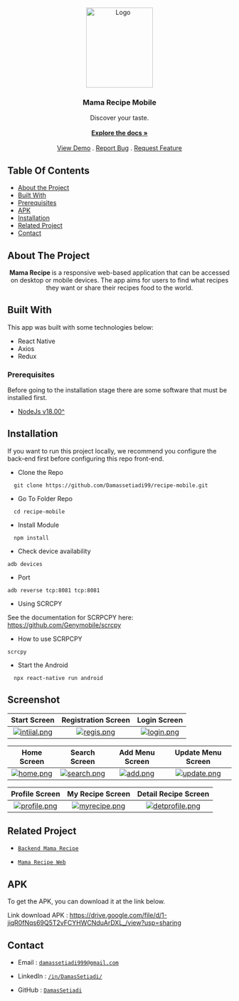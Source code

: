 <br/>
<p align="center">
  <a href="https://github.com/Damassetiadi99/recipe-mobile">
    <img src="https://res.cloudinary.com/dliryonae/image/upload/v1697487256/recipe/pl9urpsvxg3nju02ajh0.png" alt="Logo" width="150" height="180">
  </a>

  <h3 align="center">Mama Recipe Mobile</h3>

  <p align="center">
    Discover your taste.
    <br/>
    <br/>
    <a href="https://github.com/Damassetiadi99/recipe-mobile"><strong>Explore the docs »</strong></a>
    <br/>
    <br/>
    <a href="https://github.com/Damassetiadi99/recipe-mobile">View Demo</a>
    .
    <a href="mailto:damassetiadi999@gmail.com">Report Bug</a>
    .
    <a href="mailto:damassetiadi999@gmail.com">Request Feature</a>
  </p>
</p>

## Table Of Contents

- [About the Project](#about-the-project)
- [Built With](#built-with)
- [Prerequisites](#prerequisites)
- [APK](#apk)
- [Installation](#installation)
- [Related Project](#related-project)
- [Contact](#contact)

## About The Project

<p align="center">
  <b>
    Mama Recipe
  </b>
   is a responsive web-based application that can be accessed on desktop or mobile devices. The app aims for users to find what recipes they want or share their recipes food to the world.

</p>

## Built With

This app was built with some technologies below:

- React Native
- Axios
- Redux

### Prerequisites

Before going to the installation stage there are some software that must be installed first.

- [NodeJs v18.00^](https://nodejs.org/en/download/)

## Installation

If you want to run this project locally, we recommend you configure the back-end first before configuring this repo front-end.

- Clone the Repo

```
  git clone https://github.com/Damassetiadi99/recipe-mobile.git
```

- Go To Folder Repo

```
  cd recipe-mobile
```

- Install Module

```
  npm install
```

- Check device availability

```
adb devices
```

- Port

```
adb reverse tcp:8081 tcp:8081
```

- Using SCRCPY

See the documentation for SCRPCPY here: https://github.com/Genymobile/scrcpy

- How to use SCRPCPY

```
scrcpy
```

- Start the Android

```
  npx react-native run android
```

<!-- ## Instal APK

To get the APK, you can download it at the link below. When the APP is first run, please allow permission for your camera access and file manager. And when you first run the APP it will force close several times because there is a slight error in the axios. However, if the APP has been run frequently, it will run normally and there will be no more problems.

Link download APK :
https://drive.google.com/drive/folders/1c5sSvRFr8IwnhMs3Vm2DmyVXY76Xl5zY?usp=sharing -->

## Screenshot

|                                                                                                   Start Screen                                                                                                   |                                                                                            Registration Screen                                                                                             |                                                                                                Login Screen                                                                                                |
| :--------------------------------------------------------------------------------------------------------------------------------------------------------------------------------------------------------------: | :--------------------------------------------------------------------------------------------------------------------------------------------------------------------------------------------------------: | :--------------------------------------------------------------------------------------------------------------------------------------------------------------------------------------------------------: |
| [![intiial.png](https://res.cloudinary.com/dliryonae/image/upload/v1700718832/Screenshot_2023-11-23-12-47-38-93_c5521371e7af5ef65d6934ac1923943a_x4caav.jpg)](https://res.cloudinary.com/dliryonae/image/upload/v1700718832/Screenshot_2023-11-23-12-47-38-93_c5521371e7af5ef65d6934ac1923943a_x4caav.jpg) | [![regis.png](https://res.cloudinary.com/dliryonae/image/upload/v1700716483/Screenshot_2023-11-23-11-31-53-66_c5521371e7af5ef65d6934ac1923943a_geod5e.jpg)](https://res.cloudinary.com/dliryonae/image/upload/v1700716483/Screenshot_2023-11-23-11-31-53-66_c5521371e7af5ef65d6934ac1923943a_geod5e.jpg) | [![login.png](https://res.cloudinary.com/dliryonae/image/upload/v1700716483/Screenshot_2023-11-23-11-31-40-53_c5521371e7af5ef65d6934ac1923943a_orrqml.jpg)](https://res.cloudinary.com/dliryonae/image/upload/v1700716483/Screenshot_2023-11-23-11-31-40-53_c5521371e7af5ef65d6934ac1923943a_orrqml.jpg) |

|                                                                                               Home Screen                                                                                               |                                                                                                 Search Screen                                                                                                 |                                                                                           Add Menu Screen                                                                                            |                                                                                              Update Menu Screen                                                                                               |
| :-----------------------------------------------------------------------------------------------------------------------------------------------------------------------------------------------------: | :-----------------------------------------------------------------------------------------------------------------------------------------------------------------------------------------------------------: | :--------------------------------------------------------------------------------------------------------------------------------------------------------------------------------------------------: | :-----------------------------------------------------------------------------------------------------------------------------------------------------------------------------------------------------------: |
| [![home.png](https://res.cloudinary.com/dliryonae/image/upload/v1700715102/samples/readme-mobile/Screenshot_2023-11-23-11-36-15-73_c5521371e7af5ef65d6934ac1923943a_rydmqi.jpg)](https://res.cloudinary.com/dliryonae/image/upload/v1700715102/samples/readme-mobile/Screenshot_2023-11-23-11-36-15-73_c5521371e7af5ef65d6934ac1923943a_rydmqi.jpg) | [![search.png](https://res.cloudinary.com/dliryonae/image/upload/v1700715102/samples/readme-mobile/Screenshot_2023-11-23-11-37-21-90_c5521371e7af5ef65d6934ac1923943a_cnmjyq.jpg)](https://res.cloudinary.com/dliryonae/image/upload/v1700715102/samples/readme-mobile/Screenshot_2023-11-23-11-37-21-90_c5521371e7af5ef65d6934ac1923943a_cnmjyq.jpg) | [![add.png](https://res.cloudinary.com/dliryonae/image/upload/v1700715101/samples/readme-mobile/Screenshot_2023-11-23-11-36-46-45_c5521371e7af5ef65d6934ac1923943a_r4ek4s.jpg)](https://res.cloudinary.com/dliryonae/image/upload/v1700715101/samples/readme-mobile/Screenshot_2023-11-23-11-36-46-45_c5521371e7af5ef65d6934ac1923943a_r4ek4s.jpg) | [![update.png](https://res.cloudinary.com/dliryonae/image/upload/v1700716488/Screenshot_2023-11-23-11-58-26-14_c5521371e7af5ef65d6934ac1923943a_ij9fri.jpg)](https://res.cloudinary.com/dliryonae/image/upload/v1700716488/Screenshot_2023-11-23-11-58-26-14_c5521371e7af5ef65d6934ac1923943a_ij9fri.jpg) |

|                                                                                                  Profile Screen                                                                                                  |                                                                                                  My Recipe Screen                                                                                                   |                                                                                                 Detail Recipe Screen                                                                                                |
| :--------------------------------------------------------------------------------------------------------------------------------------------------------------------------------------------------------------: | :-----------------------------------------------------------------------------------------------------------------------------------------------------------------------------------------------------------------: | :-------------------------------------------------------------------------------------------------------------------------------------------------------------------------------------------------------------------: |
| [![profile.png](https://res.cloudinary.com/dliryonae/image/upload/v1700716488/Screenshot_2023-11-23-12-06-57-00_c5521371e7af5ef65d6934ac1923943a_u3hfny.jpg)](https://res.cloudinary.com/dliryonae/image/upload/v1700716488/Screenshot_2023-11-23-12-06-57-00_c5521371e7af5ef65d6934ac1923943a_u3hfny.jpg) | [![myrecipe.png](https://res.cloudinary.com/dliryonae/image/upload/v1700716484/Screenshot_2023-11-23-11-38-32-08_c5521371e7af5ef65d6934ac1923943a_jqmvcf.jpg)](https://res.cloudinary.com/dliryonae/image/upload/v1700716484/Screenshot_2023-11-23-11-38-32-08_c5521371e7af5ef65d6934ac1923943a_jqmvcf.jpg) | [![detprofile.png](https://res.cloudinary.com/dliryonae/image/upload/v1700716487/Screenshot_2023-11-23-11-41-14-01_c5521371e7af5ef65d6934ac1923943a_rs3mvb.jpg)](https://res.cloudinary.com/dliryonae/image/upload/v1700716487/Screenshot_2023-11-23-11-41-14-01_c5521371e7af5ef65d6934ac1923943a_rs3mvb.jpg) |
<!-- ## Contributing

Contributions are what make the open-source community such an amazing place to learn, inspire, and create. Any contributions you make are **greatly appreciated**.

1. Fork the Project
2. Create your Feature Branch (`git checkout -b feature/AmazingFeature`)
3. Commit your Changes (`git commit -m 'Add some AmazingFeature'`)
4. Push to the Branch (`git push origin feature/AmazingFeature`)
5. Open a Pull Request -->

## Related Project

- [`Backend Mama Recipe`](https://github.com/Damassetiadi99/BE_Recipe)

- [`Mama Recipe Web`](https://github.com/Damassetiadi99/projectReactDaamas)

<!-- :rocket: [`Install Mama Recipe Mobile APK`](https://drive.google.com/drive/folders/1Z31nBEuJ2Tj0zEAMYCUsL7hJyQfuGmIy) -->

## APK

To get the APK, you can download it at the link below.

Link download APK :
https://drive.google.com/file/d/1-jiqR0fNqs69Q5T2vFCYHWCNduArDXL_/view?usp=sharing

## Contact

- Email : [`damassetiadi999@gmail.com`](mailto:damassetiadi999@gmail.com)

- LinkedIn : [`/in/DamasSetiadi/`](https://www.linkedin.com/in/damas-setiadi-sukardi/)

- GitHub : [`DamasSetiadi`](https://github.com/Damassetiadi99/)
